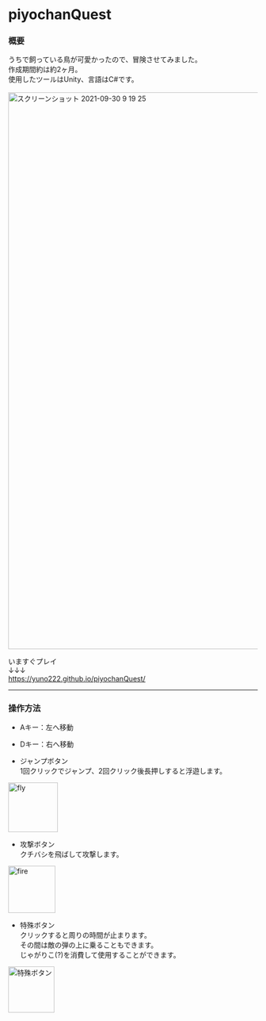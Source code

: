 # piyochanQuest  
### 概要  
うちで飼っている鳥が可愛かったので、冒険させてみました。  
作成期間約は約2ヶ月。  
使用したツールはUnity、言語はC#です。  
<br/>
<img width="1123" alt="スクリーンショット 2021-09-30 9 19 25" src="https://user-images.githubusercontent.com/91469826/135366003-410d4ab6-e668-4e61-b17a-3e32d57d7239.png">


いますぐプレイ  
↓↓↓  
https://yuno222.github.io/piyochanQuest/

---

### 操作方法
- Aキー：左へ移動  
- Dキー：右へ移動  

- ジャンプボタン  
1回クリックでジャンプ、2回クリック後長押しすると浮遊します。  
<img width="100" alt="fly" src="https://user-images.githubusercontent.com/91469826/135369312-753a64b0-9634-4c4d-b572-58f34d2d23b0.png">

- 攻撃ボタン  
クチバシを飛ばして攻撃します。  
<img width="95" alt="fire" src="https://user-images.githubusercontent.com/91469826/135369315-090ff28a-a689-4c54-ad39-983a7352f4db.png">

- 特殊ボタン  
クリックすると周りの時間が止まります。  
その間は敵の弾の上に乗ることもできます。  
じゃがりこ(?)を消費して使用することができます。
<img width="93" alt="特殊ボタン" src="https://user-images.githubusercontent.com/91469826/135787186-633dcf4b-4fec-4137-a973-66a036ec6fc5.png">  
<br/>




